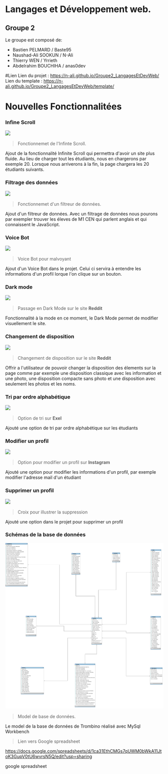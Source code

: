 # Langages et Développement web.
## Groupe 2
Le groupe est composé de:
  - Bastien PELMARD / Baste95
  - Naushad-Ali SOOKUN / N-Ali
  - Thierry WEN / Yrrieth
  - Abdelrahim BOUCHIHA / anas0dev
  
  #Lien
  Lien du projet : https://n-ali.github.io/Groupe2_LangagesEtDevWeb/
  Lien du template : https://n-ali.github.io/Groupe2_LangagesEtDevWeb/template/

# Nouvelles Fonctionnalitées
### Infine Scroll

![](https://i1.wp.com/cdn-images-1.medium.com/max/1600/1*yZugJe-acCtHX7e2r71YKw.gif?ssl=1)
> Fonctionnemet de l'Infinte Scroll.

Ajout de la fonctionnalité Infinite Scroll qui permettra d'avoir un site plus fluide. 
Au lieu de charger tout les étudiants, nous en chargerons par exemple 20. Lorsque nous arriverons à la fin, la page chargera les 20 étudiants suivants.

### Filtrage des données

![](https://www.codeur.com/blog/wp-content/uploads/2017/03/filtre-design-ecommerce.gif)
> Fonctionnemet d'un filtreur de données.

Ajout d'un filtreur de données.
Avec un filtrage de données nous pourons par exempler trouver les éleves de M1 CEN qui parlent anglais et qui connaissent le JavaScript.

### Voice Bot

![](https://sereneo.com/wp-content/uploads/2018/10/Voicebotbleuclair440x220.png)
> Voice Bot pour malvoyant

Ajout d'un Voice Bot dans le projet.
Celui ci servira à entendre les informations d'un profil lorque l'on clique sur un bouton.

### Dark mode

![](https://cdn.vox-cdn.com/thumbor/s8YGp23tYl_XdDpHMQieJvGt4bc=/0x0:764x422/1200x800/filters:focal(631x144:753x266):no_upscale()/cdn.vox-cdn.com/uploads/chorus_image/image/59849165/BF5E7325_709C_4BE3_BDDD_6AA50A7FF4E4.0.gif)
> Passage en Dark Mode sur le site **Reddit**

Fonctionnalité à la mode en ce moment, le Dark Mode permet de modifier visuellement le site.

### Changement de disposition

![](https://i.imgur.com/PjSmbyW.png)
> Changement de disposition sur le site **Reddit**

Offrir a l'utilisateur de pouvoir changer la disposition des élements sur la page comme par exemple une disposition classique avec les information et une photo, une disposition compacte sans photo et une disposition avec seulement les photos et les noms.

### Tri par ordre alphabétique

![](https://cdn.guidingtech.com/imager/assets/198713/sort-list-in-alphabetical-order-in-MS-Excel_4d470f76dc99e18ad75087b1b8410ea9.png?1530256464)
> Option de tri sur **Exel**

Ajouté une option de tri par ordre alphabétique sur les étudiants


### Modifier un profil

![](https://www.notuxedo.com/wp-content/uploads/2019/07/modifier-profil-instagram.jpg)
> Option pour modifier un profil sur **Instagram**

Ajouté une option pour modifier les informations d'un profil, par exemple modifier l'adresse mail d'un étudiant 

### Supprimer un profil

![](https://cdn.pixabay.com/photo/2013/07/13/12/32/forbidden-159816_960_720.png)
> Croix pour illustrer la suppression 

Ajouté une option dans le projet pour supprimer un profil 

### Schémas de la base de données 

![](bdd/bdd.png)
> Model de base de données.

Le model de la base de données de Trombino réalisé avec MySql Workbench 

> Lien vers Google spreadsheet 

https://docs.google.com/spreadsheets/d/1ca31EthCMGs7qUWM0bWkA11JtoK3GupV0tU6wvrsN5Q/edit?usp=sharing


google spreadsheet 
